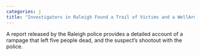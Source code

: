 ```yaml
---
categories: j
title: "Investigators in Raleigh Found a Trail of Victims and a WellArmed Suspect"
---
```

A report released by the Raleigh police provides a detailed account of a rampage that left five people dead, and the suspect’s shootout with the police.